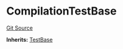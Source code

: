# CompilationTestBase
[Git Source](https://github.com/dustinstacy/boncurs/blob/02ed8078bd89ba19394d69164a2bad75906f2c24/lib/forge-std/test/compilation/CompilationTestBase.sol)

**Inherits:**
[TestBase](/lib/forge-std/src/Base.sol/abstract.TestBase.md)


